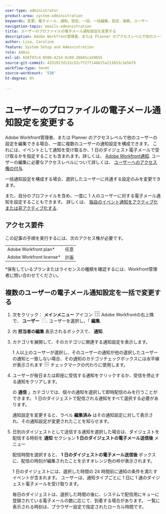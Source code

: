 ```yaml
---
user-type: administrator
product-area: system-administration
keywords: 変更，電子メール，通知，設定，一括，一括編集，設定，複数，ユーザー
navigation-topic: emails-administration
title: ユーザーのプロファイルの電子メール通知設定を変更する
description: Adobe Workfront管理者、または Planner のアクセスレベルで他のユーザーの設定を編集できる場合、一度に複数のユーザーの通知設定を構成できます。 これには、Adobe Workfront通知で説明するように、ユーザーが通知をイベントとして受信するか、1 日のダイジェスト電子メールで受信するかを指定することが含まれます。 ユーザーの編集に必要なアクセスレベルについて詳しくは、「ユーザーにアクセス権を付与する」を参照してください。
author: Lisa, Caroline
feature: System Setup and Administration
role: Admin
exl-id: 658f97cd-0500-421d-9c89-26041ca59655
source-git-commit: 4331917d133c52cf727f148b75a213853c1e5679
workflow-type: tm+mt
source-wordcount: '538'
ht-degree: 0%

---
```


# ユーザーのプロファイルの電子メール通知設定を変更する

Adobe Workfront管理者、または Planner のアクセスレベルで他のユーザーの設定を編集できる場合、一度に複数のユーザーの通知設定を構成できます。 これには、イベントとして通知を受け取るか、1 日のダイジェスト電子メールで受け取るかを指定することも含まれます。詳しくは、 [Adobe Workfront通知](../../../workfront-basics/using-notifications/wf-notifications.md). ユーザーの編集に必要なアクセスレベルについて詳しくは、 [ユーザーへのアクセス権の付与](../../../administration-and-setup/add-users/configure-and-grant-access/grant-access-other-users.md).

一括通知設定を構成する場合、選択したユーザーに共通する設定のみを変更できます。

また、自分のプロファイルを含め、一度に 1 人のユーザーに対する電子メール通知を設定することもできます。 詳しくは、 [独自のイベント通知をアクティブ化または非アクティブ化する](../../../workfront-basics/using-notifications/activate-or-deactivate-your-own-event-notifications.md).

## アクセス要件

この記事の手順を実行するには、次のアクセス権が必要です。

<table style="table-layout:auto"> 
 <col> 
 <col> 
 <tbody> 
  <tr> 
   <td role="rowheader">Adobe Workfront plan*</td> 
   <td>任意</td> 
  </tr> 
  <tr> 
   <td role="rowheader">Adobe Workfront license*</td> 
   <td>計画</td> 
  </tr> 
 </tbody> 
</table>

&#42;保有しているプランまたはライセンスの種類を確認するには、Workfront管理者に問い合わせてください。

## 複数のユーザーの電子メール通知設定を一括で変更する

1. 次をクリック： **メインメニュー** アイコン ![](assets/main-menu-icon.png) Adobe Workfrontの右上隅で、 **ユーザー** ![](assets/users-icon-in-main-menu.png). ユーザーを選択し、「 **編集**.
1. 内 **担当者の編集** 表示されるボックスで、 **通知**.

1. カテゴリを展開して、そのカテゴリに関連する通知設定を表示します。

   1 人以上のユーザーが選択し、そのユーザーの通知が他の選択したユーザーの通知と一致しない場合、その通知のカテゴリチェックボックスには水平線が表示されます ![](assets/straight-line-instead-of-checkmark.jpg) チェックマークの代わりに使用します。

1. ユーザーが毎日または即座に受信する通知をクリックするか、受信を停止する通知をクリアします。

   の **通信** 」カテゴリでは、個々の通知を選択して即時配信のみを行うことができます。 1 日のダイジェストで配信される通知をすべて選択する必要があります。

   通知設定を変更すると、ラベル **編集済み** はその通知設定に対して表示され、その通知設定が変更されたことを知らせます。

1. 日別のダイジェストとして送信する通知を選択した場合は、ダイジェストを配信する時刻を **通知** セクション **1 日のダイジェストの電子メール送信後** メニュー

   配信時間を選択すると、 **1 日のダイジェストの電子メール送信後** ボックスに、配信の時刻が編集されたことを示すオレンジ色の枠が表示されます。

   1 日のダイジェストには、選択した時間の 24 時間前に通知の条件を満たすイベントが含まれます。 ユーザーは、通知タイプごとに 1 日に 1 通のダイジェスト電子メールを受け取ります。

   毎日のダイジェストは、選択した時間の後に、システムで配信用にキューに登録されている電子メールの数に応じて、到着する場合があります。 一覧に表示される時刻は、ブラウザー設定で指定されたローカル時間です。
